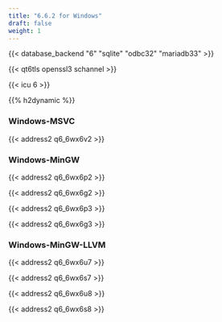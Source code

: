 ```yaml
---
title: "6.6.2 for Windows"
draft: false
weight: 1
---
```


{{< database_backend "6" "sqlite" "odbc32" "mariadb33" >}}

{{< qt6tls openssl3 schannel >}}

{{< icu 6 >}}

{{% h2dynamic %}}

### Windows-MSVC

{{< address2 q6_6wx6v2 >}}

### Windows-MinGW

{{< address2 q6_6wx6p2 >}}

{{< address2 q6_6wx6g2 >}}

{{< address2 q6_6wx6p3 >}}

{{< address2 q6_6wx6g3 >}}

### Windows-MinGW-LLVM

{{< address2 q6_6wx6u7 >}}

{{< address2 q6_6wx6s7 >}}

{{< address2 q6_6wx6u8 >}}

{{< address2 q6_6wx6s8 >}}
